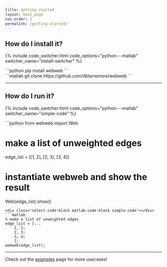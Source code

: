 ```yaml
---
title: getting started
layout: main_page
nav_order: 2
permalink: /getting-started/
---
```


## How do I install it?

{% include code_switcher.html code_options="python---matlab" switcher_name="install-switcher" %}
<div class='select-code-block python-code-block select-code-block-visible install-switcher'></div>
```python
pip install webweb
```
<div class='select-code-block matlab-code-block install-switcher'></div>
```matlab
git clone https://github.com/dblarremore/webweb
```

---

## How do I run it?

{% include code_switcher.html code_options="python---matlab" switcher_name="simple-code" %}

<div class='select-code-block select-code-block-visible python-code-block simple-code'></div>
```python
from webweb import Web

# make a list of unweighted edges
edge_list = [[1, 2], [2, 3], [3, 4]]

# instantiate webweb and show the result
Web(edge_list).show()
```
<div class='select-code-block matlab-code-block simple-code'></div>
```matlab
% make a list of unweighted edges
edge_list = [...
    1, 2;
    2, 3;
    3, 4;
    ];
webweb(edge_list);
```

---

Check out the [examples](/examples/) page for more usecases!
